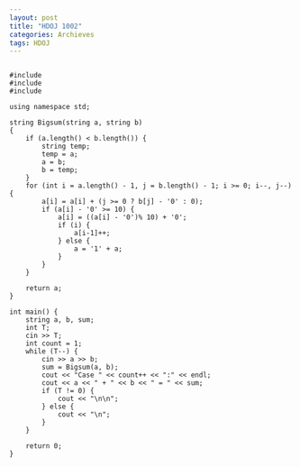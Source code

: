 ```yaml
---
layout: post
title: "HDOJ 1002"
categories: Archieves
tags: HDOJ
---
```


<pre><code>
#include <iostream>
#include <cstdio>
#include <string>

using namespace std;

string Bigsum(string a, string b)
{
    if (a.length() < b.length()) {
        string temp;
        temp = a;
        a = b;
        b = temp;
    }
    for (int i = a.length() - 1, j = b.length() - 1; i >= 0; i--, j--) {
        a[i] = a[i] + (j >= 0 ? b[j] - '0' : 0);
        if (a[i] - '0' >= 10) {
            a[i] = ((a[i] - '0')% 10) + '0';
            if (i) {
                a[i-1]++;
            } else {
                a = '1' + a;
            }
        }
    }

    return a;
}

int main() {
    string a, b, sum;
    int T;
    cin >> T;
    int count = 1;
    while (T--) {
        cin >> a >> b;
        sum = Bigsum(a, b);
        cout << "Case " << count++ << ":" << endl;
        cout << a << " + " << b << " = " << sum;
        if (T != 0) {
            cout << "\n\n";
        } else {
            cout << "\n";
        }
    }
    
    return 0;
}

</code><pre>